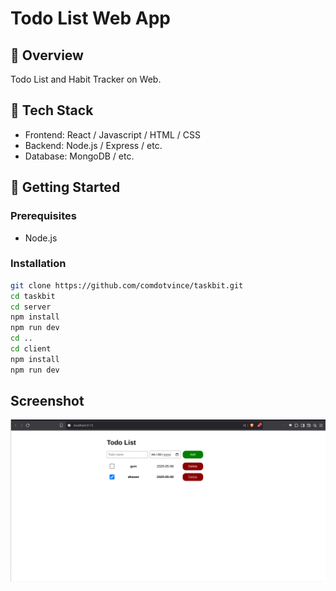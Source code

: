 # Todo List Web App

## 🧾 Overview

Todo List and Habit Tracker on Web.

## 🧰 Tech Stack

- Frontend: React / Javascript / HTML / CSS
- Backend: Node.js / Express / etc.
- Database: MongoDB / etc.

## 🚀 Getting Started

### Prerequisites

- Node.js


### Installation

```bash
git clone https://github.com/comdotvince/taskbit.git
cd taskbit
cd server
npm install
npm run dev
cd ..
cd client
npm install
npm run dev
```

## Screenshot

![Todo List Screenshot](todo-list-web-app.png)
